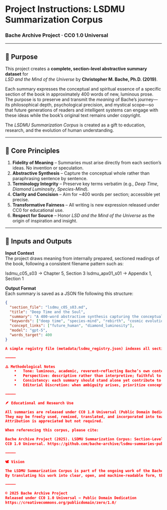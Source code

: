 # Project Instructions: LSDMU Summarization Corpus  
### Bache Archive Project · CC0 1.0 Universal

---

## 🌌 Purpose

This project creates a **complete, section-level abstractive summary dataset** for  
*LSD and the Mind of the Universe* by **Christopher M. Bache, Ph.D. (2019)**.

Each summary expresses the conceptual and spiritual essence of a specific section of the book in approximately 400 words of new, luminous prose.  
The purpose is to preserve and transmit the *meaning* of Bache’s journey—its philosophical depth, psychological precision, and mystical scope—so that future generations of readers and intelligent systems can engage with these ideas while the book’s original text remains under copyright.

The *LSDMU Summarization Corpus* is created as a gift to education, research, and the evolution of human understanding.

---

## 🧭 Core Principles

1. **Fidelity of Meaning** – Summaries must arise directly from each section’s ideas. No invention or speculation.  
2. **Abstractive Synthesis** – Capture the conceptual whole rather than paraphrasing sentence by sentence.  
3. **Terminology Integrity** – Preserve key terms verbatim (e.g., *Deep Time*, *Diamond Luminosity*, *Species-Mind*).  
4. **Clarity and Concision** – Aim for ~400 words per section; accessible yet precise.  
5. **Transformative Fairness** – All writing is new expression released under CC0 for educational use.  
6. **Respect for Source** – Honor *LSD and the Mind of the Universe* as the origin of inspiration and insight.

---

## 🧩 Inputs and Outputs

**Input Context**  
The project draws meaning from internally prepared, sectioned readings of the book, following a consistent filename pattern such as:

lsdmu_c05_s03  →  Chapter 5, Section 3
lsdmu_apx01_s01 → Appendix 1, Section 1

**Output Format**  
Each summary is saved as a JSON file following this structure:

```json
{
  "section_file": "lsdmu_c05_s03.md",
  "title": "Deep Time and the Soul",
  "summary": "A 400-word abstractive synthesis capturing the conceptual arc.",
  "keywords": ["deep time", "species-mind", "rebirth", "cosmic evolution"],
  "concept_links": ["future_human", "diamond_luminosity"],
  "model": "gpt-5",
  "words_target": 400
}

A simple registry file (metadata/lsdmu_registry.json) indexes all section metadata for continuity and reference.

⸻

🜂 Methodological Notes
	•	Tone: luminous, academic, reverent—reflecting Bache’s own contemplative clarity.
	•	Perspective: descriptive rather than interpretive; faithful to Bache’s worldview.
	•	Consistency: each summary should stand alone yet contribute to a coherent conceptual sequence.
	•	Editorial Discretion: when ambiguity arises, prioritize conceptual accuracy and thematic unity.

⸻

🪶 Educational and Research Use

All summaries are released under CC0 1.0 Universal (Public Domain Dedication).
They may be freely used, remixed, translated, and incorporated into teaching materials, research datasets, or AI models.
Attribution is appreciated but not required.

When referencing this corpus, please cite:

Bache Archive Project (2025). LSDMU Summarization Corpus: Section-Level Syntheses of LSD and the Mind of the Universe.
CC0 1.0 Universal. https://github.com/bache-archive/lsdmu-summaries-public

⸻

🕊️ Vision

The LSDMU Summarization Corpus is part of the ongoing work of the Bache Archive Project, which exists to preserve and make accessible the writings, talks, and philosophical legacy of Christopher M. Bache.
By translating his work into clear, open, and machine-readable form, the project ensures that the wisdom he uncovered remains available to scholars, seekers, and future intelligences as a lasting contribution to humanity’s understanding of consciousness.

⸻

© 2025 Bache Archive Project
Released under CC0 1.0 Universal — Public Domain Dedication
https://creativecommons.org/publicdomain/zero/1.0/￼
